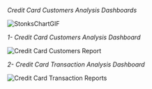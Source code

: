 *Credit Card Customers Analysis Dashboards*


![StonksChartGIF](https://github.com/user-attachments/assets/73cfdb1a-3fb7-40a3-ac0c-e94b3ff6f7a4)


*1- Credit Card Customers Analysis Dashboard* 

![Credit Card Customers Report](https://github.com/user-attachments/assets/616fc5be-1bff-4ae8-9a98-1afa93f7387a)


*2- Credit Card Transaction Analysis Dashboard*

![Credit Card Transaction Reports](https://github.com/user-attachments/assets/ba42621c-619a-4f1a-9c2e-0cb070bf147d)
